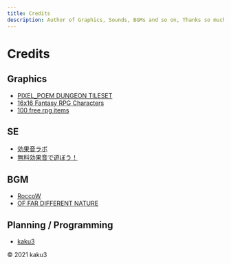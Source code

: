 ```yaml
---
title: Credits
description: Author of Graphics, Sounds, BGMs and so on, Thanks so much
---
```


# Credits

## Graphics
- [PIXEL_POEM DUNGEON TILESET](https://pixel-poem.itch.io/dungeon-assetpuck)
- [16x16 Fantasy RPG Characters](https://superdark.itch.io/16x16-free-npc-pack)
- [100 free rpg items](https://mikiz.itch.io/100-free-rpg-items)

## SE
- [効果音ラボ](https://soundeffect-lab.info/)
- [無料効果音で遊ぼう！](https://taira-komori.jpn.org/index.html)

## BGM
- [RoccoW](https://freemusicarchive.org/music/RoccoW)
- [OF FAR DIFFERENT NATURE](https://fardifferent.itch.io/)

## Planning / Programming
- [kaku3](https://twitter.com/kaku3)


<div class="text-center ma-4">
&copy; 2021 kaku3
</div>
